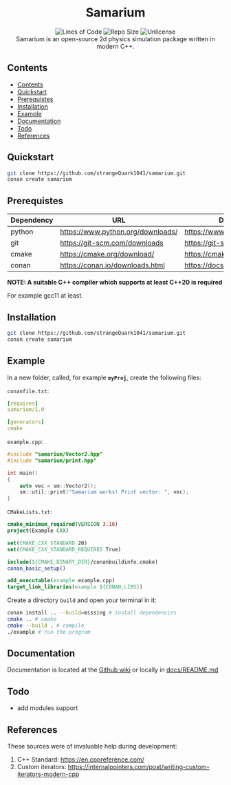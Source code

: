 <h1 align="center">Samarium</h1>

<p align="center">
    <!-- <img alt="Github Action" src="https://github.com/strangeQuark1041/samarium/actions/workflows/build.yml/badge.svg"> -->
    <img alt="Lines of Code" src="https://img.shields.io/tokei/lines/github/strangeQuark1041/samarium">
    <img alt="Repo Size" src="https://img.shields.io/github/repo-size/strangeQuark1041/samarium">
    <img alt="Unlicense" src="https://img.shields.io/badge/License-Unlicense-lightgrey">
    <br>
    Samarium is an open-source 2d physics simulation package written in modern C++.
</p>

## Contents

- [Contents](#contents)
- [Quickstart](#quickstart)
- [Prerequistes](#prerequistes)
- [Installation](#installation)
- [Example](#example)
- [Documentation](#documentation)
- [Todo](#todo)
- [References](#references)

## Quickstart

```sh
git clone https://github.com/strangeQuark1041/samarium.git
conan create samarium
```

## Prerequistes

| Dependency | URL | Documentation |
| ---        | --- | --- |
| python     | <https://www.python.org/downloads/> | https://www.python.org/doc/ |
| git        | <https://git-scm.com/downloads> | https://git-scm.com/docs |
| cmake      | <https://cmake.org/download/> | https://cmake.org/cmake/help/latest/ |
| conan      | <https://conan.io/downloads.html> | https://docs.conan.io/en/latest/ |

**NOTE: A suitable C++ compiler which supports at least C++20 is required**

For example gcc11 at least.

## Installation

```sh
git clone https://github.com/strangeQuark1041/samarium.git
conan create samarium
```

## Example

In a new folder, called, for example **`myProj`**, create the following files:

`conanfile.txt`:

```Yaml
[requires]
samarium/1.0

[generators]
cmake
```

`example.cpp`:

```cpp
#include "samarium/Vector2.hpp"
#include "samarium/print.hpp"

int main()
{
    auto vec = sm::Vector2();
    sm::util::print("Samarium works! Print vector: ", vec);
}
```

`CMakeLists.txt`:

```cmake
cmake_minimum_required(VERSION 3.16)
project(Example CXX)

set(CMAKE_CXX_STANDARD 20)
set(CMAKE_CXX_STANDARD_REQUIRED True)

include(${CMAKE_BINARY_DIR}/conanbuildinfo.cmake)
conan_basic_setup()

add_executable(example example.cpp)
target_link_libraries(example ${CONAN_LIBS})
```

Create a directory `build` and open your terminal in it:
```sh
conan install .. --build=missing # install dependencies
cmake .. # cmake
cmake --build . # compile
./example # run the program
```

## Documentation

Documentation is located at the [Github wiki](https://github.com/strangeQuark1041/samarium/wiki) or locally in  [docs/README.md](docs/README.md)

## Todo

- add modules support

## References

These sources were of invaluable help during development:

1. C++ Standard: https://en.cppreference.com/
2. Custom iterators: https://internalpointers.com/post/writing-custom-iterators-modern-cpp

